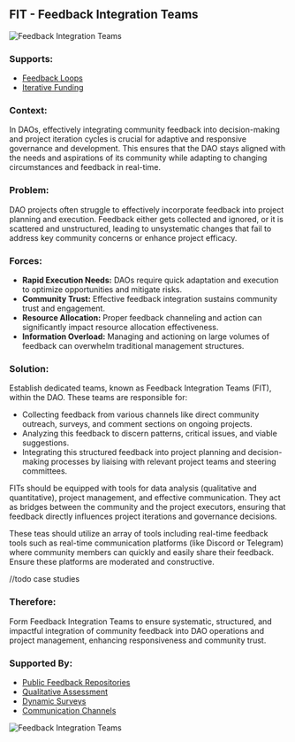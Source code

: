 ## FIT - Feedback Integration Teams

![Feedback Integration Teams](./output/illustrations/feedback_integration_teams.png)

### Supports:
* [Feedback Loops](./feedback_loops.html)
* [Iterative Funding](./iterative_funding.md)

### Context:
In DAOs, effectively integrating community feedback into decision-making and project iteration cycles is crucial for adaptive and responsive governance and development. This ensures that the DAO stays aligned with the needs and aspirations of its community while adapting to changing circumstances and feedback in real-time.

### Problem:
DAO projects often struggle to effectively incorporate feedback into project planning and execution. Feedback either gets collected and ignored, or it is scattered and unstructured, leading to unsystematic changes that fail to address key community concerns or enhance project efficacy.

### Forces:
- **Rapid Execution Needs:** DAOs require quick adaptation and execution to optimize opportunities and mitigate risks.
- **Community Trust:** Effective feedback integration sustains community trust and engagement.
- **Resource Allocation:** Proper feedback channeling and action can significantly impact resource allocation effectiveness.
- **Information Overload:** Managing and actioning on large volumes of feedback can overwhelm traditional management structures.

### Solution:

Establish dedicated teams, known as Feedback Integration Teams (FIT), within the DAO. These teams are responsible for:
- Collecting feedback from various channels like direct community outreach, surveys, and comment sections on ongoing projects.
- Analyzing this feedback to discern patterns, critical issues, and viable suggestions.
- Integrating this structured feedback into project planning and decision-making processes by liaising with relevant project teams and steering committees.

FITs should be equipped with tools for data analysis (qualitative and quantitative), project management, and effective communication. They act as bridges between the community and the project executors, ensuring that feedback directly influences project iterations and governance decisions.

These teas should utilize an array of tools including real-time feedback tools such as real-time communication platforms (like Discord or Telegram) where community members can quickly and easily share their feedback. Ensure these platforms are moderated and constructive.

//todo case studies

### Therefore:
Form Feedback Integration Teams to ensure systematic, structured, and impactful integration of community feedback into DAO operations and project management, enhancing responsiveness and community trust.

### Supported By:
* [Public Feedback Repositories](./public_feedback_repositories.html)
* [Qualitative Assessment](./qualitative_assessment.html)
* [Dynamic Surveys](./dynamic_surveys.md)
* [Communication Channels](./communication_channels.md)

![Feedback Integration Teams](./output/feedback_integration_teams_specific_graph.png)